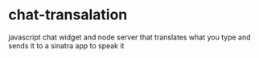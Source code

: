 chat-transalation
=================

javascript chat widget and node server that translates what you type and sends it to a sinatra app to speak it